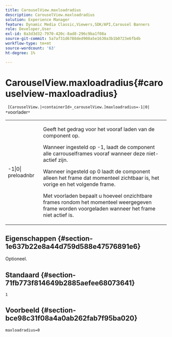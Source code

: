 ```yaml
---
title: CarouselView.maxloadradius
description: CarouselView.maxloadradius
solution: Experience Manager
feature: Dynamic Media Classic,Viewers,SDK/API,Carousel Banners
role: Developer,User
exl-id: 8a3d3d32-7970-420c-8ad8-296c9ba1f08a
source-git-commit: 5a7af31d6788ded908a5e1630a3b1b0723e6fb4b
workflow-type: tm+mt
source-wordcount: '63'
ht-degree: 1%

---
```


# CarouselView.maxloadradius{#carouselview-maxloadradius}

` [CarouselView.|<containerId>_carouselView.]maxloadradius=-1|0| *`voorlader`*`

<table id="table_B3B03B00DCF0466DB332E851F4DDF610"> 
 <tbody> 
  <tr> 
   <td> <p> <span class="codeph"> -1|0|<span class="varname"> preloadnbr</span></span> </p> </td> 
   <td> <p>Geeft het gedrag voor het vooraf laden van de component op. </p> <p>Wanneer ingesteld op <span class="codeph"> -1</span>, laadt de component alle carrouselframes vooraf wanneer deze niet-actief zijn. </p> <p>Wanneer ingesteld op <span class="codeph"> 0</span> laadt de component alleen het frame dat momenteel zichtbaar is, het vorige en het volgende frame. </p> <p><span class="codeph"><span class="varname"> Met </span></span>voorladen bepaalt u hoeveel onzichtbare frames rondom het momenteel weergegeven frame worden voorgeladen wanneer het frame niet actief is. </p> </td> 
  </tr> 
 </tbody> 
</table>

## Eigenschappen {#section-1e637b22e8a44d759d588e47576891e6}

Optioneel.

## Standaard {#section-71fb773f814649b2885aefee68073641}

`1`

## Voorbeeld {#section-bce98c31f08a4a0ab262fab7f95ba020}

`maxloadradius=0`
